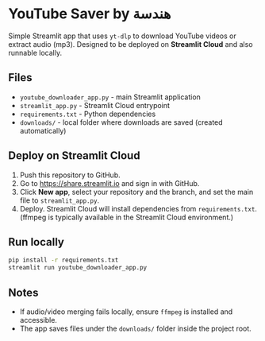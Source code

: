 # YouTube Saver by هندسة

Simple Streamlit app that uses `yt-dlp` to download YouTube videos or extract audio (mp3).
Designed to be deployed on **Streamlit Cloud** and also runnable locally.

## Files
- `youtube_downloader_app.py` - main Streamlit application
- `streamlit_app.py` - Streamlit Cloud entrypoint
- `requirements.txt` - Python dependencies
- `downloads/` - local folder where downloads are saved (created automatically)

## Deploy on Streamlit Cloud
1. Push this repository to GitHub.
2. Go to https://share.streamlit.io and sign in with GitHub.
3. Click **New app**, select your repository and the branch, and set the main file to `streamlit_app.py`.
4. Deploy. Streamlit Cloud will install dependencies from `requirements.txt`.
   (ffmpeg is typically available in the Streamlit Cloud environment.)

## Run locally
```bash
pip install -r requirements.txt
streamlit run youtube_downloader_app.py
```

## Notes
- If audio/video merging fails locally, ensure `ffmpeg` is installed and accessible.
- The app saves files under the `downloads/` folder inside the project root.
